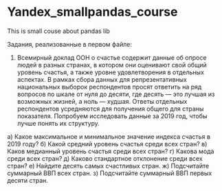 # Yandex_smallpandas_course
This is small couse about pandas lib

Задания, реализованные в первом файле:
1. Всемирный доклад ООН о счастье содержит данные об опросе людей в разных странах, в котором они оценивают свой общий уровень счастья, а также уровне удовлетворения в отдельных аспектах. В рамках сбора данных для репрезентативных национальных выборок респондентов просят ответить на ряд вопросов по шкале от нуля до десяти, где десять — это лучшая из возможных жизней, а ноль — худшая. Ответы отдельных респондентов усредняются для получения общего для страны показателя. Попробуем исследовать данные за 2019 год, чтобы лучше понять их структуру. 

а) Какое максимальное и минимальное значение индекса счастья в 2019 году?
б) Какой средний уровень счастья среди всех стран?
в) Каков медианный уровень счастья среди всех стран?
г) Какова мода среди всех стран?
д) Каково стандартное отклонение среди всех стран?
е) Найдите десять самых счастливых стран.
ж) Подсчитайте суммарный ВВП всех стран.
з) Подсчитайте суммарный ВВП первых десяти стран.


